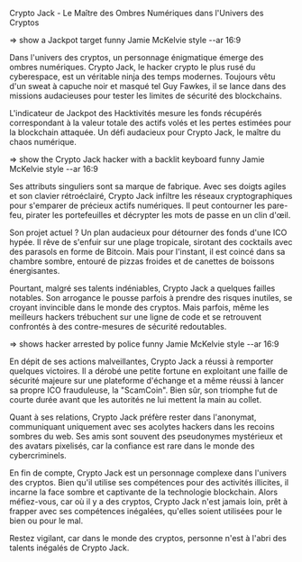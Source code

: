 Crypto Jack - Le Maître des Ombres Numériques dans l'Univers des Cryptos

=> show a Jackpot target funny Jamie McKelvie style --ar 16:9

Dans l'univers des cryptos, un personnage énigmatique émerge des ombres numériques. Crypto Jack, le hacker crypto le plus rusé du cyberespace, est un véritable ninja des temps modernes. Toujours vêtu d'un sweat à capuche noir et masqué tel Guy Fawkes, il se lance dans des missions audacieuses pour tester les limites de sécurité des blockchains.

L'indicateur de Jackpot des Hacktivités mesure les fonds récupérés correspondant à la valeur totale des actifs volés et les pertes estimées pour la blockchain attaquée. Un défi audacieux pour Crypto Jack, le maître du chaos numérique.

=> show the Crypto Jack hacker with a backlit keyboard funny Jamie McKelvie style --ar 16:9

Ses attributs singuliers sont sa marque de fabrique. Avec ses doigts agiles et son clavier rétroéclairé, Crypto Jack infiltre les réseaux cryptographiques pour s'emparer de précieux actifs numériques. Il peut contourner les pare-feu, pirater les portefeuilles et décrypter les mots de passe en un clin d'œil.

Son projet actuel ? Un plan audacieux pour détourner des fonds d'une ICO hypée. Il rêve de s'enfuir sur une plage tropicale, sirotant des cocktails avec des parasols en forme de Bitcoin. Mais pour l'instant, il est coincé dans sa chambre sombre, entouré de pizzas froides et de canettes de boissons énergisantes.

Pourtant, malgré ses talents indéniables, Crypto Jack a quelques failles notables. Son arrogance le pousse parfois à prendre des risques inutiles, se croyant invincible dans le monde des cryptos. Mais parfois, même les meilleurs hackers trébuchent sur une ligne de code et se retrouvent confrontés à des contre-mesures de sécurité redoutables.

=> shows hacker arrested by police funny Jamie McKelvie style --ar 16:9

En dépit de ses actions malveillantes, Crypto Jack a réussi à remporter quelques victoires. Il a dérobé une petite fortune en exploitant une faille de sécurité majeure sur une plateforme d'échange et a même réussi à lancer sa propre ICO frauduleuse, la "ScamCoin". Bien sûr, son triomphe fut de courte durée avant que les autorités ne lui mettent la main au collet.

Quant à ses relations, Crypto Jack préfère rester dans l'anonymat, communiquant uniquement avec ses acolytes hackers dans les recoins sombres du web. Ses amis sont souvent des pseudonymes mystérieux et des avatars pixelisés, car la confiance est rare dans le monde des cybercriminels.

En fin de compte, Crypto Jack est un personnage complexe dans l'univers des cryptos. Bien qu'il utilise ses compétences pour des activités illicites, il incarne la face sombre et captivante de la technologie blockchain. Alors méfiez-vous, car où il y a des cryptos, Crypto Jack n'est jamais loin, prêt à frapper avec ses compétences inégalées, qu'elles soient utilisées pour le bien ou pour le mal.

Restez vigilant, car dans le monde des cryptos, personne n'est à l'abri des talents inégalés de Crypto Jack.
